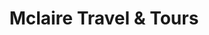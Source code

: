 ---
title: "Mclaire Travel & Tours"
url: /compostela/mclaire-travel-and-tours/
shop: travel agency
---
